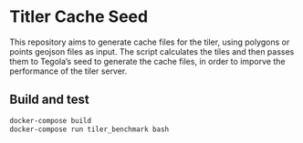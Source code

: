 
# Titler Cache Seed

This repository aims to generate cache files for the tiler, using polygons or points geojson files as input. The script calculates the tiles and then passes them to Tegola’s seed to generate the cache files, in order to imporve the performance of the tiler server.


## Build and test

```sh
docker-compose build
docker-compose run tiler_benchmark bash
```
